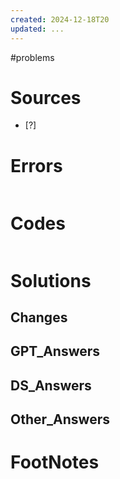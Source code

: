 ```yaml
---
created: 2024-12-18T20
updated: ...
---
```

#problems 

# Sources

- [?] 


# Errors
```bash

```

# Codes

```python

```

# Solutions


## Changes


## GPT_Answers


## DS_Answers


## Other_Answers


# FootNotes
